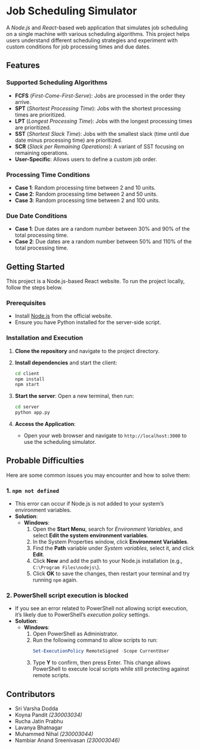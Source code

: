 # Job Scheduling Simulator

A *Node.js* and *React*-based web application that simulates job scheduling on a single machine with various scheduling algorithms. This project helps users understand different scheduling strategies and experiment with custom conditions for job processing times and due dates.

## Features

### Supported Scheduling Algorithms
- **FCFS** (*First-Come-First-Serve*): Jobs are processed in the order they arrive.
- **SPT** (*Shortest Processing Time*): Jobs with the shortest processing times are prioritized.
- **LPT** (*Longest Processing Time*): Jobs with the longest processing times are prioritized.
- **SST** (*Shortest Slack Time*): Jobs with the smallest slack (time until due date minus processing time) are prioritized.
- **SCR** (*Slack per Remaining Operations*): A variant of SST focusing on remaining operations.
- **User-Specific**: Allows users to define a custom job order.

### Processing Time Conditions
- **Case 1**: Random processing time between 2 and 10 units.
- **Case 2**: Random processing time between 2 and 50 units.
- **Case 3**: Random processing time between 2 and 100 units.

### Due Date Conditions
- **Case 1**: Due dates are a random number between 30% and 90% of the total processing time.
- **Case 2**: Due dates are a random number between 50% and 110% of the total processing time.

## Getting Started

This project is a Node.js-based React website. To run the project locally, follow the steps below.

### Prerequisites
- Install [Node.js](https://nodejs.org/) from the official website.
- Ensure you have Python installed for the server-side script.

### Installation and Execution

1. **Clone the repository** and navigate to the project directory.

2. **Install dependencies** and start the client:
    ```bash
    cd client
    npm install
    npm start
    ```

3. **Start the server**:
    Open a new terminal, then run:
    ```bash
    cd server
    python app.py
    ```

4. **Access the Application**:
   - Open your web browser and navigate to `http://localhost:3000` to use the scheduling simulator.

## Probable Difficulties

Here are some common issues you may encounter and how to solve them:

### 1. `npm not defined`
   - This error can occur if Node.js is not added to your system’s environment variables.
   - **Solution**:
      - **Windows**:
         1. Open the **Start Menu**, search for *Environment Variables*, and select **Edit the system environment variables**.
         2. In the System Properties window, click **Environment Variables**.
         3. Find the **Path** variable under *System variables*, select it, and click **Edit**.
         4. Click **New** and add the path to your Node.js installation (e.g., `C:\Program Files\nodejs\`).
         5. Click **OK** to save the changes, then restart your terminal and try running `npm` again.

### 2. PowerShell script execution is blocked
   - If you see an error related to PowerShell not allowing script execution, it’s likely due to PowerShell’s *execution policy* settings.
   - **Solution**:
      - **Windows**:
         1. Open PowerShell as Administrator.
         2. Run the following command to allow scripts to run:
            ```powershell
            Set-ExecutionPolicy RemoteSigned -Scope CurrentUser
            ```
         3. Type **Y** to confirm, then press Enter. This change allows PowerShell to execute local scripts while still protecting against remote scripts.

## Contributors

- Sri Varsha Dodda
- Koyna Pandit *(230003034)*
- Rucha Jatin Prabhu
- Lavanya Bhatnagar
- Muhammed Nihal *(230003044)*
- Nambiar Anand Sreenivasan *(230003046)*

